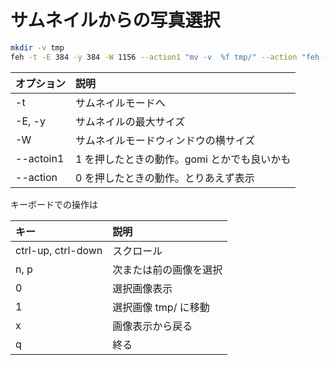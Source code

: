 # サムネイルからの写真選択

```zsh
mkdir -v tmp
feh -t -E 384 -y 384 -W 1156 --action1 "mv -v  %f tmp/" --action "feh -F %f"
```

|オプション | 説明                                        |
|:---       | :---                                        |
| -t        | サムネイルモードへ                          |
| -E, -y    | サムネイルの最大サイズ                      |
| -W        | サムネイルモードウィンドウの横サイズ        |
| --actoin1 | 1 を押したときの動作。gomi とかでも良いかも |
| --action  | 0 を押したときの動作。とりあえず表示        |

キーボードでの操作は

|キー                | 説明                   |
|:---                | :---                   |
| ctrl-up, ctrl-down | スクロール             |
| n, p               | 次または前の画像を選択 |
| 0                  | 選択画像表示           |
| 1                  | 選択画像 tmp/ に移動   |
| x                  | 画像表示から戻る       |
| q                  | 終る                   |


<!-- vim: set tw=90 filetype=markdown : -->


